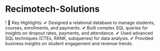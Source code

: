 # Recimotech-Solutions
!  🚀 Key Highlights: ✔ Designed a relational database to manage students, courses, enrollments, and payments. ✔ Built complex SQL queries for insights on dropout rates, payments, and attendance. ✔ Used advanced SQL techniques (CTEs, RANK, subqueries) for data analysis. ✔ Provided business insights on student engagement and revenue trends.
